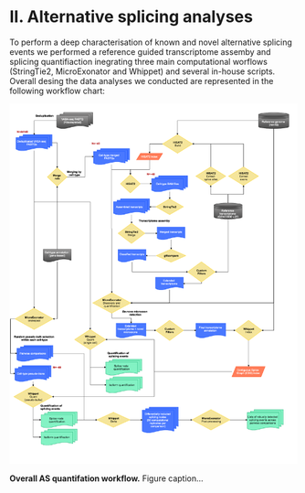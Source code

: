 
# II. Alternative splicing analyses


To perform a deep characterisation of known and novel alternative splicing events we performed a reference guided transcriptome assemby and splicing quantifiaction inegrating three main computational worflows (StringTie2, MicroExonator and Whippet) and several in-house scripts. Overall desing the data analyses we conducted are represented in the following workflow chart:


![workflow](StringTie2_MicroExonator_Whippet.png)

**Overall AS quantifation workflow.** Figure caption... 

